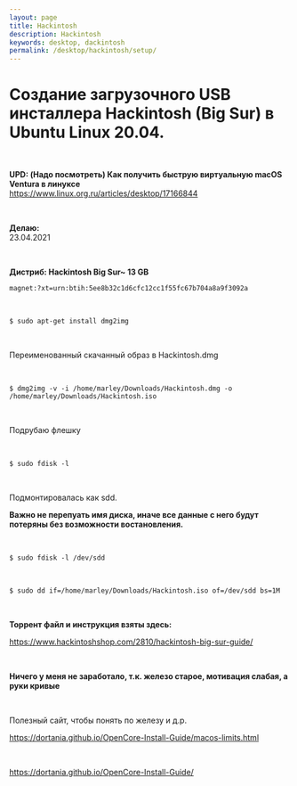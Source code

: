 ```yaml
---
layout: page
title: Hackintosh
description: Hackintosh
keywords: desktop, dackintosh
permalink: /desktop/hackintosh/setup/
---
```


# Создание загрузочного USB инсталлера Hackintosh (Big Sur) в Ubuntu Linux 20.04.

<br/>

**UPD: (Надо посмотреть) Как получить быструю виртуальную macOS Ventura в линуксе**  
https://www.linux.org.ru/articles/desktop/17166844

<br/>

**Делаю:**  
23.04.2021

<br/>

**Дистриб: Hackintosh Big Sur~ 13 GB**

```
magnet:?xt=urn:btih:5ee8b32c1d6cfc12cc1f55fc67b704a8a9f3092a
```

<br/>

    $ sudo apt-get install dmg2img

<br/>

Переименованный скачанный образ в Hackintosh.dmg

<br/>

    $ dmg2img -v -i /home/marley/Downloads/Hackintosh.dmg -o /home/marley/Downloads/Hackintosh.iso

<br/>

Подрубаю флешку

<br/>

    $ sudo fdisk -l

<br/>

Подмонтировалась как sdd.

**Важно не перепуать имя диска, иначе все данные с него будут потеряны без возможности востановления.**

<br/>

    $ sudo fdisk -l /dev/sdd

<br/>

    $ sudo dd if=/home/marley/Downloads/Hackintosh.iso of=/dev/sdd bs=1M

<br/>

**Торрент файл и инструкция взяты здесь:**

https://www.hackintoshshop.com/2810/hackintosh-big-sur-guide/

<br/>

**Ничего у меня не заработало, т.к. железо старое, мотивация слабая, а руки кривые**

<br/>

Полезный сайт, чтобы понять по железу и д.р.

https://dortania.github.io/OpenCore-Install-Guide/macos-limits.html

<br/>

https://dortania.github.io/OpenCore-Install-Guide/
